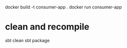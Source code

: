 docker build -t consumer-app .
docker run consumer-app


# clean and recompile
sbt clean
sbt package